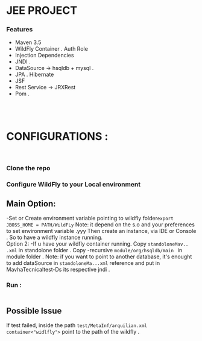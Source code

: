 # JEE PROJECT
### Features
- Maven 3.5
- WildFly Container
. Auth Role
- Injection Dependencies 
- JNDI .
- DataSource -> hsqldb + mysql .
- JPA . Hibernate
- JSF
- Rest Service -> JRXRest
- Pom .

<br></br>
# CONFIGURATIONS : <br></br>
### Clone the repo 
### Configure WildFly to your Local environment
 ## Main Option:
   -Set or Create environment variable pointing to wildfly folder```export JBOSS_HOME = PATH/WildFLy```
       Note: it depend on the s.o and your preferences to set environment variable .yyy
    Then create an instance, via IDE or Console . So to have a wildfly instance running.   
 Option 2:
    -If u have your wildfly container running. 
      Copy    ```standoloneMav.. .xml```  in standolone folder .
      Copy -recursive ```module/org/hsqldb/main ```  in module folder .
         Note:  if you want to point to another database, it's enought to add dataSource in ```standoloneMa...xml``` reference                 and put in MavhaTecnicaltest-Ds its respective jndi .
          
### Run :
```mvn wildfly:deploy
```
## Possible Issue
If test failed, inside the path 
```test/MetaInf/arquilian.xml container<"widlfly">```
point to the path of the wildfly .
